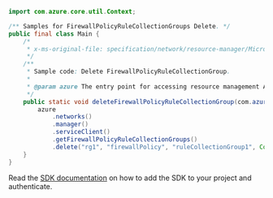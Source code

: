 ```java
import com.azure.core.util.Context;

/** Samples for FirewallPolicyRuleCollectionGroups Delete. */
public final class Main {
    /*
     * x-ms-original-file: specification/network/resource-manager/Microsoft.Network/stable/2021-05-01/examples/FirewallPolicyRuleCollectionGroupDelete.json
     */
    /**
     * Sample code: Delete FirewallPolicyRuleCollectionGroup.
     *
     * @param azure The entry point for accessing resource management APIs in Azure.
     */
    public static void deleteFirewallPolicyRuleCollectionGroup(com.azure.resourcemanager.AzureResourceManager azure) {
        azure
            .networks()
            .manager()
            .serviceClient()
            .getFirewallPolicyRuleCollectionGroups()
            .delete("rg1", "firewallPolicy", "ruleCollectionGroup1", Context.NONE);
    }
}
```

Read the [SDK documentation](https://github.com/Azure/azure-sdk-for-java/blob/azure-resourcemanager_2.15.0/sdk/resourcemanager/azure-resourcemanager/README.md) on how to add the SDK to your project and authenticate.
